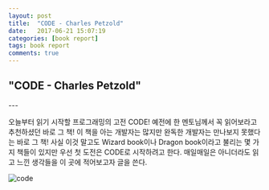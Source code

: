 ```yaml
---
layout: post
title:  "CODE - Charles Petzold"
date:   2017-06-21 15:07:19
categories: [book report]
tags: book report
comments: true
---
```

<!--more-->
<h2>"CODE - Charles Petzold"</h2>  
---

오늘부터 읽기 시작할 프로그래밍의 고전 CODE! 예전에 한 멘토님께서 꼭 읽어보라고 추천하셨던 바로 그 책! 이 책을 아는 개발자는 많지만 완독한 개발자는 만나보지 못했다는 바로 그 책! 사실 이것 말고도 Wizard book이나 Dragon book이라고 불리는 몇 가지 책들이 있지만 우선 첫 도전은 CODE로 시작하려고 한다. 매일매일은 아니더라도 읽고 느낀 생각들을 이 곳에 적어보고자 글을 쓴다.

![code](https://raw.githubusercontent.com/rjs1197/rjs1197.github.io/master/img/code/code.png)
